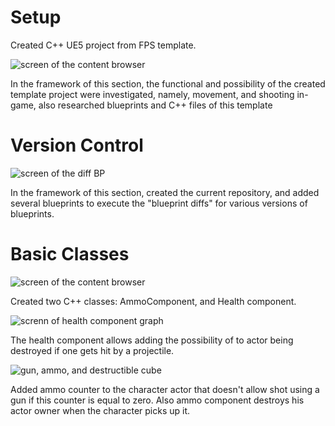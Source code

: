 <h1> Setup </h1>
Created С++ UE5 project from FPS template.

![screen of the content browser](https://github.com/Andrei-KS/Practice/assets/74614116/d3d3c5d2-2772-4a87-a153-e03fe32f2100)

In the framework of this section, the functional and possibility of the created template project were investigated, namely, movement, and shooting in-game, also researched blueprints and C++ files of this template

<h1> Version Control </h1>

![screen of the diff BP](https://github.com/Andrei-KS/Practice/assets/74614116/a97c9cf5-acff-4aaa-90be-1ba427feebc5)

In the framework of this section, created the current repository, and added several blueprints to execute the "blueprint diffs" for various versions of blueprints.

<h1> Basic Classes </h1>

![screen of the content browser](https://github.com/Andrei-KS/Practice/assets/74614116/64628cd6-8854-45d2-a6ef-ca24bd492db1)

Created two C++ classes: AmmoComponent, and Health component.

![screnn of health component graph](https://github.com/Andrei-KS/Practice/assets/74614116/06feed03-8a21-4759-acb0-bab1483ab4a0)

The health component allows adding the possibility of to actor being destroyed if one gets hit by a projectile.

![gun, ammo, and destructible cube](https://github.com/Andrei-KS/Practice/assets/74614116/96cf49cd-636f-4ca3-aaf9-8f45041d5a78)

Added ammo counter to the character actor that doesn't allow shot using a gun if this counter is equal to zero. Also ammo component destroys his actor owner when the character picks up it.
